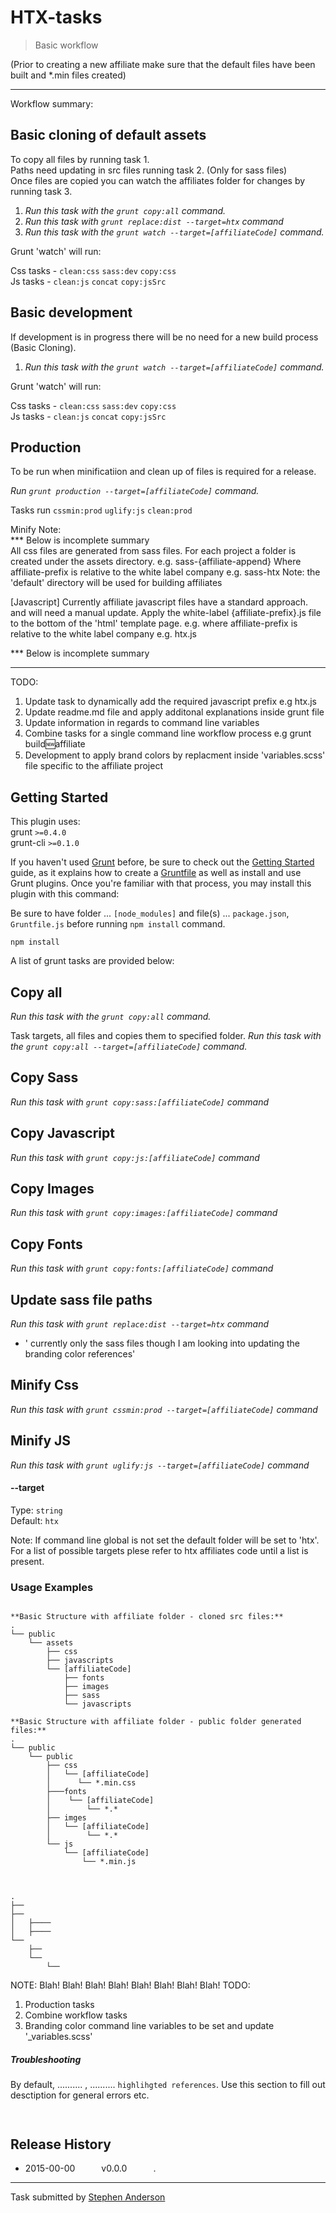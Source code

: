 # HTX-tasks

> Basic workflow

(Prior to creating a new affiliate make sure that the default files have been built and *.min files created)

******************************************************************************************
Workflow summary:


## Basic cloning of default assets 
To copy all files by running task 1.  
Paths need updating in src files running task 2. (Only for sass files)     
Once files are copied you can watch the affiliates folder for changes by running task 3.  

1. _Run this task with the `grunt copy:all` command._   
2. _Run this task with `grunt replace:dist --target=htx` command_
2. _Run this task with the `grunt watch --target=[affiliateCode]` command._   

Grunt 'watch' will run:   

Css tasks - `clean:css` `sass:dev` `copy:css`  
Js tasks - `clean:js` `concat` `copy:jsSrc`  

## Basic development  
If development is in progress there will be no need for a new build process (Basic Cloning).

1. _Run this task with the `grunt watch --target=[affiliateCode]` command._   

Grunt 'watch' will run:   

Css tasks - `clean:css` `sass:dev` `copy:css`  
Js tasks - `clean:js` `concat` `copy:jsSrc`  


## Production
To be run when minificatiion and clean up of files is required for a release.

_Run `grunt production --target=[affiliateCode]` command._

Tasks run `cssmin:prod` `uglify:js` `clean:prod`


Minify 
Note:   
*** Below is incomplete summary   
All css files are generated from sass files. For each project a folder is created under the assets directory.
e.g. sass-{affiliate-append} Where affiliate-prefix is relative to the white label company 
e.g. sass-htx
Note: the 'default' directory will be used for building affiliates

[Javascript]
Currently affiliate javascript files have a standard approach. and will need a manual update. Apply the white-label {affiliate-prefix}.js file to the bottom of the 'html' template page. 
e.g. where affiliate-prefix is relative to the white label company
e.g. htx.js

*** Below is incomplete summary

******************************************************************************************

TODO:
1. Update task to dynamically add the required javascript prefix e.g htx.js
2. Update readme.md file and apply additonal explanations inside grunt file
3. Update information in regards to command line variables
4. Combine tasks for a single command line workflow process e.g grunt build:new:affiliate
5. Development to apply brand colors by replacment inside 'variables.scss' file specific to the affiliate project


## Getting Started
This plugin uses:   
grunt `>=0.4.0`   
grunt-cli `>=0.1.0`

If you haven't used [Grunt](http://gruntjs.com/) before, be sure to check out the [Getting Started](http://gruntjs.com/getting-started) guide, as it explains how to create a [Gruntfile](http://gruntjs.com/sample-gruntfile) as well as install and use Grunt plugins. Once you're familiar with that process, you may install this plugin with this command:   

Be sure to have folder ... `[node_modules]` and file(s) ... `package.json`, `Gruntfile.js` before running `npm install` command.

```shell
npm install
```

A list of grunt tasks are provided below:

## Copy all
_Run this task with the `grunt copy:all` command._

Task targets, all files and copies them to specified folder. 
_Run this task with the `grunt copy:all --target=[affiliateCode]` command._

## Copy Sass
_Run this task with `grunt copy:sass:[affiliateCode]` command_

## Copy Javascript
_Run this task with `grunt copy:js:[affiliateCode]` command_

## Copy Images
_Run this task with `grunt copy:images:[affiliateCode]` command_

## Copy Fonts
_Run this task with `grunt copy:fonts:[affiliateCode]` command_

## Update sass file paths
 _Run this task with `grunt replace:dist --target=htx` command_
 - ' currently only the sass files though I am looking into updating the branding color references'

## Minify Css
_Run this task with `grunt cssmin:prod --target=[affiliateCode]` command_

## Minify JS
_Run this task with `grunt uglify:js --target=[affiliateCode]` command_



#### --target
Type: `string`  
Default: `htx`

Note: If command line global is not set the default folder will be set to 'htx'. For a list of possible targets plese refer to htx affiliates code until a list is present.

### Usage Examples

```js

```

```shell
**Basic Structure with affiliate folder - cloned src files:**
.
└── public
    └── assets
        ├── css
        ├── javascripts
        └── [affiliateCode]
            ├── fonts
            ├── images
            ├── sass
            └── javascripts

```

```shell
**Basic Structure with affiliate folder - public folder generated files:**
.
└── public
    └── public
        ├── css
        │   └── [affiliateCode]
        │      └── *.min.css
        ├───fonts
        │    └── [affiliateCode]
        │        └── *.*
        ├── imges
        │   └── [affiliateCode]
        │        └── *.*
        └── js
            └── [affiliateCode]
                └── *.min.js                        


```

```shell

```


```shell
.
├── 
├── 
│   ├────
│   ├────
└── 
    ├── 
    └── 
        └── 

```
NOTE: Blah! Blah! Blah! Blah! Blah! Blah! Blah! Blah!
TODO:   
1. Production tasks   
2. Combine workflow tasks   
3. Branding color command line variables to be set and update '_variables.scss'   


##### Troubleshooting

By default, .......... , .......... `highlihgted references`. Use this section to fill out desctiption for general errors etc.

```js

```



```shell

```



## Release History

 * 2015-00-00   v0.0.0   .

---

Task submitted by [Stephen Anderson]()

